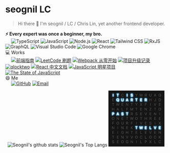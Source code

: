 # seognil LC

> Hi there 👋 I'm seognil / LC / Chris Lin, yet another frontend developer.

**⚡ Every expert was once a beginner, my bro.**
<br/>&ensp;&ensp;
![TypeScript](https://img.shields.io/badge/TypeScript-007ACC?style=flat-square&logo=TypeScript&logoColor=ffffff)
![JavaScript](https://img.shields.io/badge/JavaScript-343434?style=flat-square&logo=JavaScript&logoColor=F7DF1E)
![Node.js](https://img.shields.io/badge/Node.js-339933?style=flat-square&logo=Node.js&logoColor=fff)
![React](https://img.shields.io/badge/React-61DAFB?style=flat-square&logo=React&logoColor=fff)
![Tailwind CSS](https://img.shields.io/badge/Tailwind%20CSS-38B2AC?style=flat-square&logo=Tailwind-CSS&logoColor=fff)
![RxJS](https://img.shields.io/badge/RxJS-D81B60?style=flat-square&logo=RxJS&logoColor=fff)
![GraphQL](https://img.shields.io/badge/GraphQL-E10098?style=flat-square&logo=GraphQL&logoColor=fff)
![Visual Studio Code](https://img.shields.io/badge/Visual%20Studio%20Code-007ACC?style=flat-square&logo=Visual-Studio-Code&logoColor=fff)
![Google Chrome](https://img.shields.io/badge/Google%20Chrome-4285F4?style=flat-square&logo=Google-Chrome&logoColor=fff)
<br/>💻 Works
<br/>&ensp;&ensp;
[![前端指南](https://img.shields.io/badge/前端指南-4285F4?style=flat-square&logo=Blogger&logoColor=fff)](https://fe.rualc.com/)
[![LeetCode 刷题](https://img.shields.io/badge/LeetCode%20刷题-f89f1b?style=flat-square)](https://github.com/seognil-study/leetcode)
[![Webpack 从零开始](https://img.shields.io/badge/Webpack%20从零开始-8dd6f9?style=flat-square)](https://github.com/seognil-study/webpack-playground)
[![项目升级记录](https://img.shields.io/badge/项目升级记录-764abc?style=flat-square)](https://github.com/seognil-study/multi-systems-demo)
[![qlocktwo](https://img.shields.io/badge/qlocktwo-00b8ff?style=flat-square)](https://github.com/seognil-craft/qlocktwo)
[![React 中文文档](https://img.shields.io/badge/React%20中文文档-34383f?style=flat-square)](https://zh-hans.reactjs.org/)
[![JavaScript 明星项目](https://img.shields.io/badge/JavaScript%20明星项目-E65100?style=flat-square)](https://risingstars.js.org/2019/zh)
[![The State of JavaScript](https://img.shields.io/badge/The%20State%20of%20JavaScript-FE696A?style=flat-square)](https://2019.stateofjs.com/zh/)
<br/>😄 Me
<br/>&ensp;&ensp;
[![GitHub](https://img.shields.io/badge/seognil-181717?style=flat-square&logo=Github&logoColor=fff)](https://github.com/seognil)
[![Email](https://img.shields.io/badge/seognil@gmail.com-D14836?style=flat-square&logo=Gmail&logoColor=fff)](mailto:seognil@gmail.com)

<!-- ↓ Dude, You are awesome -->
<!-- https://github.com/syfxlin/syfxlin -->
<!-- https://github.com/SukkaW/SukkaW -->
<!-- https://github.com/Armaldio/armaldio -->

<!-- https://shields.io/category/other -->
<!-- https://simpleicons.org/ -->
<!-- https://colorswall.com/ -->

<!-- <a href="http://motions.cat/top.html#0040"><img src="http://motions.cat/gif/nhn/0040.gif" alt="VR in the Dark!" height="195px" /></a> -->

<div align="center">
  <img src="https://github-readme-stats.vercel.app/api?username=seognil&show_icons=true&theme=tokyonight&hide_title=true" alt="Seognil's github stats" height="195px" />
  <img src="https://github-readme-stats.vercel.app/api/top-langs/?username=seognil&theme=dracula&layout=compact&card_width=300" alt="Seognil's Top Langs" height="175px" />
  <a href="https://seognil-craft.github.io/qlocktwo"><img src="https://github.com/seognil-craft/qlocktwo/blob/master/demo-preview.png?raw=true" alt="qlocktwo preview" height="175px"/></a>
</div>
